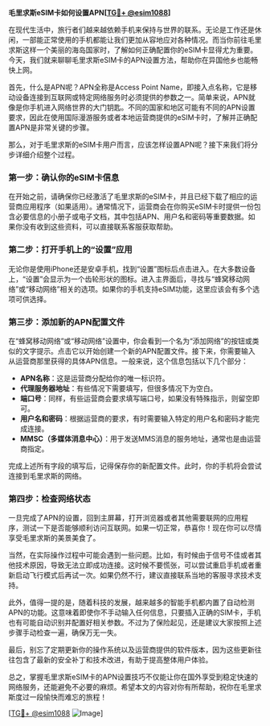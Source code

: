**毛里求斯eSIM卡如何设置APN[[TG💪+ @esim1088](https://t.me/s/esim1088)]**

在现代生活中，旅行者们越来越依赖手机来保持与世界的联系。无论是工作还是休闲，一部能正常使用的手机都能让我们更加从容地应对各种情况。而当你前往毛里求斯这样一个美丽的海岛国家时，了解如何正确配置你的eSIM卡显得尤为重要。今天，我们就来聊聊毛里求斯eSIM卡的APN设置方法，帮助你在异国他乡也能畅快上网。

首先，什么是APN呢？APN全称是Access Point Name，即接入点名称，它是移动设备连接到互联网或特定网络服务时必须提供的参数之一。简单来说，APN就像是你手机进入网络世界的大门钥匙。不同的国家和地区可能有不同的APN设置要求，因此在使用国际漫游服务或者本地运营商提供的eSIM卡时，了解并正确配置APN是非常关键的步骤。

那么，对于毛里求斯的eSIM卡用户而言，应该怎样设置APN呢？接下来我们将分步详细介绍整个过程。

### 第一步：确认你的eSIM卡信息

在开始之前，请确保你已经激活了毛里求斯的eSIM卡，并且已经下载了相应的运营商应用程序（如果适用）。通常情况下，运营商会在你购买eSIM卡时提供一份包含必要信息的小册子或电子文档，其中包括APN、用户名和密码等重要数据。如果你没有收到这些资料，可以直接联系客服获取帮助。

### 第二步：打开手机上的“设置”应用

无论你是使用iPhone还是安卓手机，找到“设置”图标后点击进入。在大多数设备上，“设置”会显示为一个齿轮形状的图标。进入主界面后，寻找与“蜂窝移动网络”或“移动网络”相关的选项。如果你的手机支持eSIM功能，这里应该会有多个选项可供选择。

### 第三步：添加新的APN配置文件

在“蜂窝移动网络”或“移动网络”设置中，你会看到一个名为“添加网络”的按钮或类似的文字提示。点击它以开始创建一个新的APN配置文件。接下来，你需要输入从运营商那里获得的具体APN信息。一般来说，这个信息包括以下几个部分：

- **APN名称**：这是运营商分配给你的唯一标识符。
- **代理服务器地址**：有些情况下需要填写，但很多情况下为空白。
- **端口号**：同样，有些运营商会要求填写端口号，如果没有特殊指示，则留空即可。
- **用户名和密码**：根据运营商的要求，有时需要输入特定的用户名和密码才能完成连接。
- **MMSC（多媒体消息中心）**：用于发送MMS消息的服务地址，通常也是由运营商指定。

完成上述所有字段的填写后，记得保存你的新配置文件。此时，你的手机将会尝试连接到毛里求斯的网络。

### 第四步：检查网络状态

一旦完成了APN的设置，回到主屏幕，打开浏览器或者其他需要联网的应用程序，测试一下是否能够顺利访问互联网。如果一切正常，恭喜你！现在你可以尽情享受毛里求斯的美景美食了。

当然，在实际操作过程中可能会遇到一些问题。比如，有时候由于信号不佳或者其他技术原因，导致无法立即成功连接。这时候不要慌张，可以尝试重启手机或者重新启动飞行模式后再试一次。如果仍然不行，建议直接联系当地的客服寻求技术支持。

此外，值得一提的是，随着科技的发展，越来越多的智能手机都内置了自动检测APN的功能。这意味着即使你不手动输入任何信息，只要插入正确的SIM卡，手机也有可能自动识别并配置好相关参数。不过为了保险起见，还是建议大家按照上述步骤手动检查一遍，确保万无一失。

最后，别忘了定期更新你的操作系统以及运营商提供的软件版本，因为这些更新往往包含了最新的安全补丁和技术改进，有助于提高整体用户体验。

总之，掌握毛里求斯eSIM卡的APN设置技巧不仅能让你在国外享受到稳定快速的网络服务，还能避免不必要的麻烦。希望本文的内容对你有所帮助，祝你在毛里求斯度过一段愉快而难忘的旅程！

[[TG💪+ @esim1088](https://t.me/s/esim1088) ![Image](https://i.postimg.cc/4NQfJmqS/Snipaste-2025-05-13-00-14-12.png)]